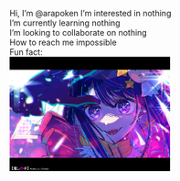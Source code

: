 Hi, I’m @arapoken
I’m interested in nothing  
I’m currently learning nothing  
I’m looking to collaborate on nothing  
How to reach me impossible  
Fun fact:   
<img src="./ai.jpg" height="200"/>
<!---
kitty314/kitty314 is a ✨ special ✨ repository because its `README.md` (this file) appears on your GitHub profile.
You can click the Preview link to take a look at your changes.
--->
